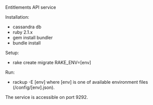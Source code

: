 
Entitlements API service

Installation:
- cassandra db
- ruby 2.1.x
- gem install bundler
- bundle install

Setup:
- rake create migrate RAKE_ENV=[env]

Run:
- rackup -E [env]
where [env] is one of available environment files (/config/[env].json).

The service is accessible on port 9292.